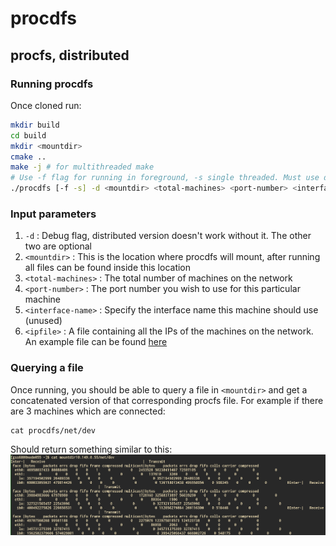 # procdfs
## procfs, distributed
### Running procdfs
Once cloned run:
```bash
mkdir build
cd build
mkdir <mountdir>
cmake ..
make -j # for multithreaded make
# Use -f flag for running in foreground, -s single threaded. Must use debugging (-d) flag
./procdfs [-f -s] -d <mountdir> <total-machines> <port-number> <interface-name> <ipfile> <machine-ip>
```
### Input parameters
1. ```-d```               : Debug flag, distributed version doesn't work without it. The other two are optional
2. ```<mountdir>```       : This is the location where procdfs will mount, after running all files can be found inside this location
3. ```<total-machines>``` : The total number of machines on the network
4. ```<port-number>```    : The port number you wish to use for this particular machine
5. ```<interface-name>``` : Specify the interface name this machine should use (unused)
6. ```<ipfile>```         : A file containing all the IPs of the machines on the network. An example file can be found [here](example-ip-file.txt)

### Querying a file
Once running, you should be able to query a file in ```<mountdir>``` and get a concatenated version of that corresponding procfs file. For example if there are 3 machines which are connected:
```
cat procdfs/net/dev
```
Should return something similar to this:
![Image showing expected output of the above command](https://github.com/georgesims21/procdfs/blob/master/prototype-procdfs-output.png?raw=true)